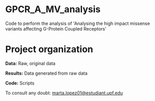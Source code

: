 # GPCR_A_MV_analysis
Code to perform the analysis of 'Analysing the high impact missense variants affecting G-Protein Coupled Receptors'

# Project organization

**Data:** Raw, original data

**Results:** Data generated from raw data

**Code:** Scripts


To consult any doubt: marta.lopez01@estudiant.upf.edu
